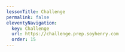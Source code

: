 ```yaml
---
lessonTitle: Challenge
permalink: false
eleventyNavigation:
  key: Challenge
  url: https://challenge.prep.soyhenry.com
  order: 15
---
```

